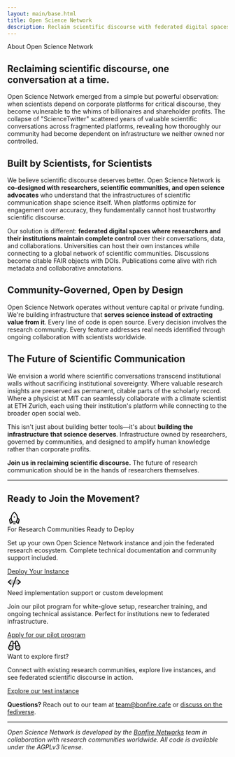 ```yaml
---
layout: main/base.html
title: Open Science Network
description: Reclaim scientific discourse with federated digital spaces where researchers control their conversations, data and collaborations
---
```


<section id="hero-section" class="py-[160px] text-center relative" style="background: var(--color-primary); background-image: url(/asset/images/noise-light.png);" >
    <div class="text-5xl font-bold text-primary-content">About Open Science Network</div>
</section>

<div class="prose prose-lg mx-auto my-16 max-w-3xl">


## Reclaiming scientific discourse, one conversation at a time.

Open Science Network emerged from a simple but powerful observation: when scientists depend on corporate platforms for critical discourse, they become vulnerable to the whims of billionaires and shareholder profits. The collapse of "ScienceTwitter" scattered years of valuable scientific conversations across fragmented platforms, revealing how thoroughly our community had become dependent on infrastructure we neither owned nor controlled.

## Built by Scientists, for Scientists

We believe scientific discourse deserves better. Open Science Network is **co-designed with researchers, scientific communities, and open science advocates** who understand that the infrastructures of scientific communication shape science itself. When platforms optimize for engagement over accuracy, they fundamentally cannot host trustworthy scientific discourse.

Our solution is different: **federated digital spaces where researchers and their institutions maintain complete control** over their conversations, data, and collaborations. Universities can host their own instances while connecting to a global network of scientific communities. Discussions become citable FAIR objects with DOIs. Publications come alive with rich metadata and collaborative annotations.

## Community-Governed, Open by Design

Open Science Network operates without venture capital or private funding. We're building infrastructure that **serves science instead of extracting value from it**. Every line of code is open source. Every decision involves the research community. Every feature addresses real needs identified through ongoing collaboration with scientists worldwide.


## The Future of Scientific Communication

We envision a world where scientific conversations transcend institutional walls without sacrificing institutional sovereignty. Where valuable research insights are preserved as permanent, citable parts of the scholarly record. Where a physicist at MIT can seamlessly collaborate with a climate scientist at ETH Zurich, each using their institution's platform while connecting to the broader open social web.

This isn't just about building better tools—it's about **building the infrastructure that science deserves**. Infrastructure owned by researchers, governed by communities, and designed to amplify human knowledge rather than corporate profits.

**Join us in reclaiming scientific discourse.** The future of research communication should be in the hands of researchers themselves.

---

## Ready to Join the Movement?

<div class="p-4 rounded-box border border-base-content/20">
    <div class="p-0 m-0 text-base-content font-bold text-2xl flex items-center gap-3">
        <svg class="w-11 h-11 fill-primary" xmlns="http://www.w3.org/2000/svg" width="32" height="32" fill="#000000" viewBox="0 0 256 256"><path d="M94.81,192,65.36,214.24a8,8,0,0,1-12.81-4.51L40.19,154.1a8,8,0,0,1,1.66-6.86l30.31-36.33C71,134.25,76.7,161.43,94.81,192Zm119.34-44.76-30.31-36.33c1.21,23.34-4.54,50.52-22.65,81.09l29.45,22.24a8,8,0,0,0,12.81-4.51l12.36-55.63A8,8,0,0,0,214.15,147.24Z" opacity="0.2"></path><path d="M152,224a8,8,0,0,1-8,8H112a8,8,0,0,1,0-16h32A8,8,0,0,1,152,224ZM128,112a12,12,0,1,0-12-12A12,12,0,0,0,128,112Zm95.62,43.83-12.36,55.63a16,16,0,0,1-25.51,9.11L158.51,200h-61L70.25,220.57a16,16,0,0,1-25.51-9.11L32.38,155.83a16.09,16.09,0,0,1,3.32-13.71l28.56-34.26a123.07,123.07,0,0,1,8.57-36.67c12.9-32.34,36-52.63,45.37-59.85a16,16,0,0,1,19.6,0c9.34,7.22,32.47,27.51,45.37,59.85a123.07,123.07,0,0,1,8.57,36.67l28.56,34.26A16.09,16.09,0,0,1,223.62,155.83ZM99.43,184h57.14c21.12-37.54,25.07-73.48,11.74-106.88C156.55,47.64,134.49,29,128,24c-6.51,5-28.57,23.64-40.33,53.12C74.36,110.52,78.31,146.46,99.43,184Zm-15,5.85Q68.28,160.5,64.83,132.16L48,152.36,60.36,208l.18-.13ZM208,152.36l-16.83-20.2q-3.42,28.28-19.56,57.69l23.85,18,.18.13Z"></path></svg>
        <div class="text-primary">For Research Communities Ready to Deploy</div>
    </div>
    <p class="mt-3">Set up your own Open Science Network instance and join the federated research ecosystem. Complete technical documentation and community support included.</p>
    <a href="/setup" class="btn pb-0 mb-0 btn-primary">Deploy Your Instance</a>
</div>

<div class="p-4 mt-3 rounded-box border border-base-content/20">
    <div class="p-0 m-0 text-base-content font-bold text-2xl flex items-center gap-3">
        <svg class="w-11 h-11 fill-primary" xmlns="http://www.w3.org/2000/svg" width="32" height="32" fill="#000000" viewBox="0 0 256 256"><path d="M240,128l-48,40H64L16,128,64,88H192Z" opacity="0.2"></path><path d="M69.12,94.15,28.5,128l40.62,33.85a8,8,0,1,1-10.24,12.29l-48-40a8,8,0,0,1,0-12.29l48-40a8,8,0,0,1,10.24,12.3Zm176,27.7-48-40a8,8,0,1,0-10.24,12.3L227.5,128l-40.62,33.85a8,8,0,1,0,10.24,12.29l48-40a8,8,0,0,0,0-12.29ZM162.73,32.48a8,8,0,0,0-10.25,4.79l-64,176a8,8,0,0,0,4.79,10.26A8.14,8.14,0,0,0,96,224a8,8,0,0,0,7.52-5.27l64-176A8,8,0,0,0,162.73,32.48Z"></path></svg>
        <div class="text-primary">Need implementation support or custom development</div>
    </div>
    <p class="mt-3">
    Join our pilot program for white-glove setup, researcher training, and ongoing technical assistance. Perfect for institutions new to federated infrastructure.</p>
    <a href="/start" class="btn pb-0 mb-0 btn-primary">Apply for our pilot program</a>
</div>

<div class="p-4 mt-3 rounded-box border border-base-content/20">
    <div class="p-0 m-0 text-base-content font-bold text-2xl flex items-center gap-3">
        <svg class="w-11 h-11 fill-primary" xmlns="http://www.w3.org/2000/svg" width="32" height="32" fill="#000000" viewBox="0 0 256 256"><path d="M104,168a40,40,0,1,1-40-40A40,40,0,0,1,104,168Zm88-40a40,40,0,1,0,40,40A40,40,0,0,0,192,128Z" opacity="0.2"></path><path d="M237.2,151.87v0a47.1,47.1,0,0,0-2.35-5.45L193.26,51.8a7.82,7.82,0,0,0-1.66-2.44,32,32,0,0,0-45.26,0A8,8,0,0,0,144,55V80H112V55a8,8,0,0,0-2.34-5.66,32,32,0,0,0-45.26,0,7.82,7.82,0,0,0-1.66,2.44L21.15,146.4a47.1,47.1,0,0,0-2.35,5.45v0A48,48,0,1,0,112,168V96h32v72a48,48,0,1,0,93.2-16.13ZM76.71,59.75a16,16,0,0,1,19.29-1v73.51a47.9,47.9,0,0,0-46.79-9.92ZM64,200a32,32,0,1,1,32-32A32,32,0,0,1,64,200ZM160,58.74a16,16,0,0,1,19.29,1l27.5,62.58A47.9,47.9,0,0,0,160,132.25ZM192,200a32,32,0,1,1,32-32A32,32,0,0,1,192,200Z"></path></svg>
        <div class="text-primary">Want to explore first?</div>
    </div>
<p>
Connect with existing research communities, explore live instances, and see federated scientific discourse in action.
</p>
    <a href="/sandbox" class="btn pb-0 mb-0 btn-primary">Explore our test instance</a>
</div>



**Questions?** Reach out to our team at [team@bonfire.cafe](mailto:team@bonfire.cafe) or [discuss on the fediverse](@bonfire@indieweb.social).

---

*Open Science Network is developed by the [Bonfire Networks](https://bonfirenetworks.org) team in collaboration with research communities worldwide. All code is available under the AGPLv3 license.*

</div>